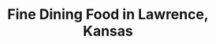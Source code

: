---
active: true
description: Fine Dining restaurants offering curbside, takeout, and delivery food
  in Lawrence, Kansas
name: Fine Dining
sitemap: true
slug: fine-dining
title: Fine Dining Food in Lawrence, Kansas
---